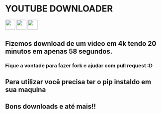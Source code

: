 # YOUTUBE DOWNLOADER
<a href="https://www.linkedin.com/in/imerik1/"><img src="https://image.flaticon.com/icons/png/512/174/174857.png" width="32px"></a>
<a href="https://www.twitch.tv/eker1"><img src="https://pngimg.com/uploads/twitch/twitch_PNG49.png" width="32px"></a>
<a href="https://www.youtube.com/channel/UCK6ma51tX_xvk47cMZPaaMA?view_as=subscriber"><img src="https://juniorsilveira.com.br/wp-content/uploads/2019/03/youtube-logo-in-png-26.png" width="32px"></a>

## Fizemos download de um video em 4k tendo 20 minutos em apenas 58 segundos.

### Fique a vontade para fazer fork e ajudar com pull request :D

## Para utilizar você precisa ter o pip instaldo em sua maquina

## Bons downloads e até mais!!
